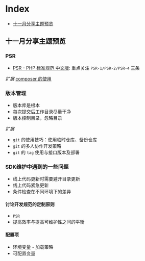# Index
- [十一月分享主题预览](https://github.com/slpi1/public_doc/blob/master/share_note#十一月分享主题预览)

## 十一月分享主题预览
### PSR
- [PSR - PHP 标准规范 中文版](https://github.com/summerblue/psr.phphub.org/tree/master/psrs): 重点关注 `PSR-1/PSR-2/PSR-4` 三条

*扩展*
[composer 的使用](http://docs.phpcomposer.com/)

### 版本管理
- 版本库是根本
- 每次提交后工作目录尽量干净
- 版本控制目录，忽略目录

*扩展*
- `git` 的使用技巧：使用临时仓库、备份仓库
- `git` 的多人协作开发策略
- `git` 的 `tag` 使用与接口版本及部署

### SDK维护中遇到的一些问题
- 线上代码更新时需要避开目录更新
- 线上代码紧急更新
- 条件检查在不同环境下的差异

#### 讨论开发规范的定制原则
- `PSR`
- 提高效率与提高可维护性之间的平衡

#### 配置项
- 环境变量 - 加载策略
- 可配置变量
